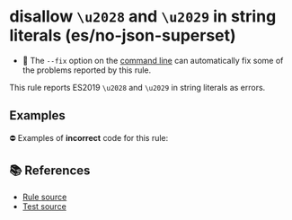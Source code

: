 # disallow `\u2028` and `\u2029` in string literals (es/no-json-superset)

- 🔧 The `--fix` option on the [command line](http://eslint.org/docs/user-guide/command-line-interface#fix) can automatically fix some of the problems reported by this rule.

This rule reports ES2019 `\u2028` and `\u2029` in string literals as errors.

## Examples

⛔ Examples of **incorrect** code for this rule:

<eslint-playground type="bad" code="/*eslint es/no-json-superset: error */
const u2028 = &quot; &quot; // \u2028 in this string
const u2029 = &quot; &quot; // \u2029 in this string
" />

## 📚 References

- [Rule source](https://github.com/mysticatea/eslint-plugin-es/blob/v1.2.0/lib/rules/no-json-superset.js)
- [Test source](https://github.com/mysticatea/eslint-plugin-es/blob/v1.2.0/tests/lib/rules/no-json-superset.js)
